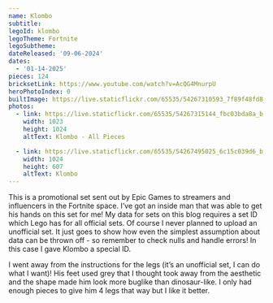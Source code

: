 ```yaml
---
name: Klombo
subtitle: 
legoId: klombo
legoTheme: Fortnite
legoSubtheme: 
dateReleased: '09-06-2024'
dates:
  - '01-14-2025'
pieces: 124
bricksetLink: https://www.youtube.com/watch?v=AcQG4MnurpU
heroPhotoIndex: 0
builtImage: https://live.staticflickr.com/65535/54267310593_7f89f48fd8_b.jpg
photos:
  - link: https://live.staticflickr.com/65535/54267315144_fbc03bda8a_b.jpg
    width: 1023
    height: 1024
    altText: Klombo - All Pieces

  - link: https://live.staticflickr.com/65535/54267495025_6c15c039d6_b.jpg
    width: 1024
    height: 607
    altText: Klombo
---
```


This is a promotional set sent out by Epic Games to streamers and influencers in the Fortnite space.
I’ve got an inside man that was able to get his hands on this set for me!
My data for sets on this blog requires a set ID which Lego has for all official sets.
Of course I never planned to upload an unofficial set.
It just goes to show how even the simplest assumption about data can be thrown off - so remember to check nulls and handle errors!
In this case I gave Klombo a special ID.

I went away from the instructions for the legs
(it’s an unofficial set, I can do what I want)!
His feet used grey that I thought took away from the aesthetic and the shape made him look more buglike than dinosaur-like.
I only had enough pieces to give him 4 legs that way but I like it better.
